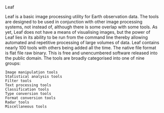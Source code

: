 Leaf

Leaf is a basic image processing utility for Earth observation data.  The tools are designed to be used in conjunction with other image processing systems, not instead of, although there is some overlap with some tools. As yet, Leaf does not have a means of visualising images, but the power of Leaf lies in its ability to be run from the command line thereby allowing automated and repetitive processing of large volumes of data.   Leaf contains nearly 100 tools with others being added all the time. The native file format is flat file raw binary. This is free and unencumbered software released into the public domain.  The tools are broadly categorised into one of nine groups:
 
	Image manipulation tools
	Statistical analysis tools
	Filter tools
	Text processing tools
	Classification tools
	Type conversion tools
	Format conversion tools
	Radar tools
	Miscellaneous tools
